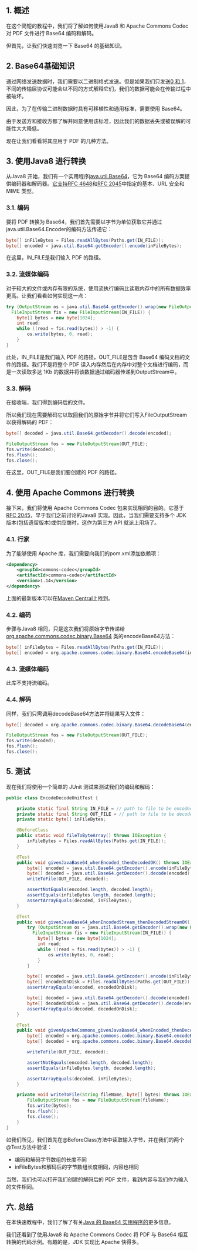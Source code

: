 ## 1. 概述

在这个简短的教程中，我们将了解如何使用Java8 和 Apache Commons Codec 对 PDF 文件进行 Base64 编码和解码。

但首先，让我们快速浏览一下 Base64 的基础知识。

## 2. Base64基础知识

通过网络发送数据时，我们需要以二进制格式发送。但是如果我们只发送[0 和 1](https://www.baeldung.com/cs/two-complement)，不同的传输层协议可能会以不同的方式解释它们，我们的数据可能会在传输过程中被破坏。

因此，为了在传输二进制数据时具有可移植性和通用标准，需要使用 Base64。

由于发送方和接收方都了解并同意使用该标准，因此我们的数据丢失或被误解的可能性大大降低。

现在让我们看看将其应用于 PDF 的几种方法。

## 3. 使用Java8 进行转换

从Java8 开始，我们有一个实用程序[java.util.Base64](https://docs.oracle.com/en/java/javase/11/docs/api/java.base/java/util/Base64.html)，它为 Base64 编码方案提供编码器和解码器。[它支持RFC 4648](https://www.ietf.org/rfc/rfc4648.txt)和[RFC 2045](https://www.ietf.org/rfc/rfc2045.txt)中指定的基本、URL 安全和 MIME 类型。

### 3.1. 编码

要将 PDF 转换为 Base64，我们首先需要以字节为单位获取它并通过java.util.Base64.Encoder的编码方法传递它：

```java
byte[] inFileBytes = Files.readAllBytes(Paths.get(IN_FILE)); 
byte[] encoded = java.util.Base64.getEncoder().encode(inFileBytes);
```

在这里，IN_FILE是我们输入 PDF 的路径。

### 3.2. 流媒体编码

对于较大的文件或内存有限的系统，使用流执行编码比读取内存中的所有数据效率更高。让我们看看如何实现这一点：

```java
try (OutputStream os = java.util.Base64.getEncoder().wrap(new FileOutputStream(OUT_FILE));
  FileInputStream fis = new FileInputStream(IN_FILE)) {
    byte[] bytes = new byte[1024];
    int read;
    while ((read = fis.read(bytes)) > -1) {
        os.write(bytes, 0, read);
    }
}
```

此处，IN_FILE是我们输入 PDF 的路径，OUT_FILE是包含 Base64 编码文档的文件的路径。我们不是将整个 PDF 读入内存然后在内存中对整个文档进行编码，而是一次读取多达 1Kb 的数据并将该数据通过编码器传递到OutputStream中。

### 3.3. 解码

在接收端，我们得到编码后的文件。

所以我们现在需要解码它以取回我们的原始字节并将它们写入FileOutputStream以获得解码的 PDF：

```java
byte[] decoded = java.util.Base64.getDecoder().decode(encoded);

FileOutputStream fos = new FileOutputStream(OUT_FILE);
fos.write(decoded);
fos.flush();
fos.close();
```

在这里，OUT_FILE是我们要创建的 PDF 的路径。

## 4. 使用 Apache Commons 进行转换

接下来，我们将使用 Apache Commons Codec 包来实现相同的目的。它基于[RFC 2045](https://www.ietf.org/rfc/rfc2045.txt)，早于我们之前讨论的Java8 实现。因此，当我们需要支持多个 JDK 版本(包括遗留版本)或供应商时，这作为第三方 API 就派上用场了。

### 4.1. 行家

为了能够使用 Apache 库，我们需要向我们的pom.xml添加依赖项：

```xml
<dependency>
    <groupId>commons-codec</groupId>
    <artifactId>commons-codec</artifactId>
    <version>1.14</version>
</dependency>

```

上面的最新版本可以在[Maven Central](https://search.maven.org/search?q=g:commons-codec)上找到。

### 4.2. 编码

步骤与Java8 相同，只是这次我们将原始字节传递给[org.apache.commons.codec.binary.Base64](https://commons.apache.org/proper/commons-codec/apidocs/org/apache/commons/codec/binary/Base64.html) 类的encodeBase64方法：

```java
byte[] inFileBytes = Files.readAllBytes(Paths.get(IN_FILE));
byte[] encoded = org.apache.commons.codec.binary.Base64.encodeBase64(inFileBytes);

```

### 4.3. 流媒体编码

此库不支持流编码。

### 4.4. 解码

同样，我们只需调用decodeBase64方法并将结果写入文件：

```java
byte[] decoded = org.apache.commons.codec.binary.Base64.decodeBase64(encoded);

FileOutputStream fos = new FileOutputStream(OUT_FILE);
fos.write(decoded);
fos.flush();
fos.close();

```

## 5. 测试

现在我们将使用一个简单的 JUnit 测试来测试我们的编码和解码：

```java
public class EncodeDecodeUnitTest {

    private static final String IN_FILE = // path to file to be encoded from;
    private static final String OUT_FILE = // path to file to be decoded into;
    private static byte[] inFileBytes;

    @BeforeClass
    public static void fileToByteArray() throws IOException {
        inFileBytes = Files.readAllBytes(Paths.get(IN_FILE));
    }

    @Test
    public void givenJavaBase64_whenEncoded_thenDecodedOK() throws IOException {
        byte[] encoded = java.util.Base64.getEncoder().encode(inFileBytes);
        byte[] decoded = java.util.Base64.getDecoder().decode(encoded);
        writeToFile(OUT_FILE, decoded);

        assertNotEquals(encoded.length, decoded.length);
        assertEquals(inFileBytes.length, decoded.length);
        assertArrayEquals(decoded, inFileBytes);
    }

    @Test
    public void givenJavaBase64_whenEncodedStream_thenDecodedStreamOK() throws IOException {
        try (OutputStream os = java.util.Base64.getEncoder().wrap(new FileOutputStream(OUT_FILE));
          FileInputStream fis = new FileInputStream(IN_FILE)) {
            byte[] bytes = new byte[1024];
            int read;
            while ((read = fis.read(bytes)) > -1) {
                os.write(bytes, 0, read);
            }
        }

        byte[] encoded = java.util.Base64.getEncoder().encode(inFileBytes);
        byte[] encodedOnDisk = Files.readAllBytes(Paths.get(OUT_FILE));
        assertArrayEquals(encoded, encodedOnDisk);

        byte[] decoded = java.util.Base64.getDecoder().decode(encoded);
        byte[] decodedOnDisk = java.util.Base64.getDecoder().decode(encodedOnDisk);
        assertArrayEquals(decoded, decodedOnDisk);
    }

    @Test
    public void givenApacheCommons_givenJavaBase64_whenEncoded_thenDecodedOK() throws IOException {
        byte[] encoded = org.apache.commons.codec.binary.Base64.encodeBase64(inFileBytes);
        byte[] decoded = org.apache.commons.codec.binary.Base64.decodeBase64(encoded);

        writeToFile(OUT_FILE, decoded);

        assertNotEquals(encoded.length, decoded.length);
        assertEquals(inFileBytes.length, decoded.length);

        assertArrayEquals(decoded, inFileBytes);
    }

    private void writeToFile(String fileName, byte[] bytes) throws IOException {
        FileOutputStream fos = new FileOutputStream(fileName);
        fos.write(bytes);
        fos.flush();
        fos.close();
    }
}
```

如我们所见，我们首先在@BeforeClass方法中读取输入字节，并在我们的两个@Test方法中验证：

-   编码和解码字节数组的长度不同
-   inFileBytes和解码后的字节数组长度相同，内容也相同

当然，我们也可以打开我们创建的解码后的 PDF 文件，看到内容与我们作为输入的文件相同。

## 六. 总结

在本快速教程中，我们了解了有关[Java 的 Base64 实用程序的](https://www.baeldung.com/java-base64-encode-and-decode)更多信息。

我们还看到了使用Java8 和 Apache Commons Codec 将 PDF 与 Base64 相互转换的代码示例。有趣的是，JDK 实现比 Apache 快得多。